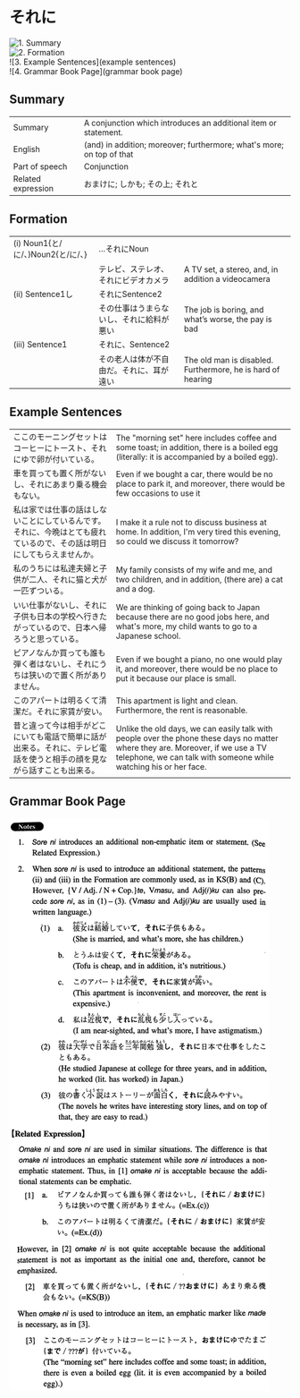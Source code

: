 # それに

![1. Summary](summary)<br>
![2. Formation](formation)<br>
![3. Example Sentences](example sentences)<br>
![4. Grammar Book Page](grammar book page)<br>


## Summary

<table><tr>   <td>Summary</td>   <td>A conjunction which introduces an additional item or statement.</td></tr><tr>   <td>English</td>   <td>(and) in addition; moreover; furthermore; what's more; on top of that</td></tr><tr>   <td>Part of speech</td>   <td>Conjunction</td></tr><tr>   <td>Related expression</td>   <td>おまけに; しかも; その上; それと</td></tr></table>

## Formation

<table class="table"><tbody><tr class="tr head"><td class="td"><span class="numbers">(i)</span> <span class="bold">Noun<span class="subscript">1</span>{と/に/、}Noun<span class="subscript">2</span>{と/に/、}</span></td><td class="td"><span>…</span><span class="concept">それに</span><span>Noun</span></td><td class="td"></td></tr><tr class="tr"><td class="td"></td><td class="td"><span>テレビ、ステレオ、</span><span class="concept">それに</span><span>ビデオカメラ</span></td><td class="td"><span>A TV set, a stereo, and, in addition a videocamera</span></td></tr><tr class="tr head"><td class="td"><span class="numbers">(ii)</span> <span class="bold">Sentence1し</span></td><td class="td"><span class="concept">それに</span><span>Sentence2</span></td><td class="td"></td></tr><tr class="tr"><td class="td"></td><td class="td"><span>その仕事はうまらないし、</span><span class="concept">それに</span><span>給料が悪い</span></td><td class="td"><span>The job is boring, and what’s worse, the pay is bad</span></td></tr><tr class="tr head"><td class="td"><span class="numbers">(iii)</span> <span class="bold">Sentence1</span></td><td class="td"><span class="concept">それに</span><span>、Sentence2</span></td><td class="td"></td></tr><tr class="tr"><td class="td"></td><td class="td"><span>その老人は体が不自由だ。</span><span class="concept">それに</span><span>、耳が遠い</span></td><td class="td"><span>The old man is disabled. Furthermore, he is hard of hearing</span></td></tr></tbody></table>

## Example Sentences

<table><tr>   <td>ここのモーニングセットはコーヒーにトースト、それにゆで卵が付いている。</td>   <td>The &quot;morning set&quot; here includes coffee and some toast; in addition, there is a boiled egg (literally: it is accompanied by a boiled egg).</td></tr><tr>   <td>車を買っても置く所がないし、それにあまり乗る機会もない。</td>   <td>Even if we bought a car, there would be no place to park it, and moreover, there would be few occasions to use it</td></tr><tr>   <td>私は家では仕事の話はしないことにしているんです。それに、今晩はとても疲れているので、その話は明日にしてもらえませんか。</td>   <td>I make it a rule not to discuss business at home. In addition, I'm very tired this evening, so could we discuss it tomorrow?</td></tr><tr>   <td>私のうちには私達夫婦と子供が二人、それに猫と犬が一匹ずついる。</td>   <td>My family consists of my wife and me, and two children, and in addition, (there are) a cat and a dog.</td></tr><tr>   <td>いい仕事がないし、それに子供も日本の学校へ行きたがっているので、日本へ帰ろうと思っている。</td>   <td>We are thinking of going back to Japan because there are no good jobs here, and what's more, my child wants to go to a Japanese school.</td></tr><tr>   <td>ピアノなんか買っても誰も弾く者はないし、それにうちは狭いので置く所がありません。</td>   <td>Even if we bought a piano, no one would play it, and moreover, there would be no place to put it because our place is small.</td></tr><tr>   <td>このアパートは明るくて清潔だ。それに家賃が安い。</td>   <td>This apartment is light and clean. Furthermore, the rent is reasonable.</td></tr><tr>   <td>昔と違って今は相手がどこにいても電話で簡単に話が出来る。それに、テレビ電話を使うと相手の顔を見ながら話すことも出来る。</td>   <td>Unlike the old days, we can easily talk with people over the phone these days no matter where they are. Moreover, if we use a TV telephone, we can talk with someone while watching his or her face.</td></tr></table>

## Grammar Book Page

![](../img/Intermediateそれに.png)

